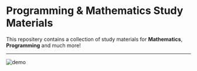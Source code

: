 # Programming & Mathematics Study Materials

<!-- TODO: Add proper readme.md -->

This repositery contains a collection of study materials for __Mathematics__, __Programming__ and much more!
___

![demo](https://miro.medium.com/max/1400/1*7AKb9rynbkiMVV6pReqW2g.png)
